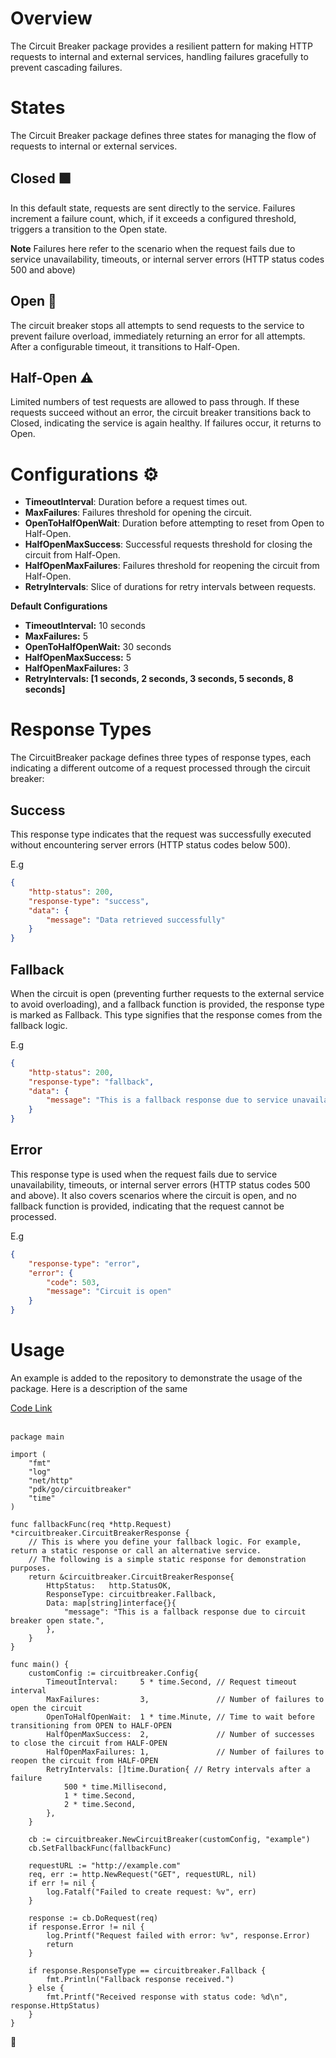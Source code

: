 # Overview

The Circuit Breaker package provides a resilient pattern for making HTTP requests to internal and external services, handling failures gracefully to prevent cascading failures.

# States

The Circuit Breaker package defines three states for managing the flow of requests to internal or external services.

## Closed 🟩

In this default state, requests are sent directly to the service. Failures increment a failure count, which, if it exceeds a configured threshold, triggers a transition to the Open state.

**Note** Failures here refer to the scenario when the request fails due to service unavailability, timeouts, or internal server errors (HTTP status codes 500 and above)

## Open 🛑

The circuit breaker stops all attempts to send requests to the service to prevent failure overload, immediately returning an error for all attempts. After a configurable timeout, it transitions to Half-Open.

## Half-Open ⚠️

Limited numbers of test requests are allowed to pass through. If these requests succeed without an error, the circuit breaker transitions back to Closed, indicating the service is again healthy. If failures occur, it returns to Open.

# Configurations ⚙️

- **TimeoutInterval**: Duration before a request times out.
- **MaxFailures**: Failures threshold for opening the circuit.
- **OpenToHalfOpenWait**: Duration before attempting to reset from Open to Half-Open.
- **HalfOpenMaxSuccess**: Successful requests threshold for closing the circuit from Half-Open.
- **HalfOpenMaxFailures**: Failures threshold for reopening the circuit from Half-Open.
- **RetryIntervals**: Slice of durations for retry intervals between requests.

**Default Configurations**

- **TimeoutInterval:** 10 seconds
- **MaxFailures:** 5
- **OpenToHalfOpenWait:** 30 seconds
- **HalfOpenMaxSuccess:** 5
- **HalfOpenMaxFailures:** 3
- **RetryIntervals: \[**1 seconds, 2 seconds, 3 seconds, 5 seconds, 8 seconds**\]**

# Response Types

The CircuitBreaker package defines three types of response types, each indicating a different outcome of a request processed through the circuit breaker:

## Success

This response type indicates that the request was successfully executed without encountering server errors (HTTP status codes below 500).

E.g

```json
{  
    "http-status": 200,  
    "response-type": "success",  
    "data": {  
        "message": "Data retrieved successfully"  
    }  
}  
```

## Fallback

When the circuit is open (preventing further requests to the external service to avoid overloading), and a fallback function is provided, the response type is marked as Fallback. This type signifies that the response comes from the fallback logic.

E.g

```json
{  
    "http-status": 200,  
    "response-type": "fallback",  
    "data": {  
        "message": "This is a fallback response due to service unavailability."  
    }  
}
```

## Error

This response type is used when the request fails due to service unavailability, timeouts, or internal server errors (HTTP status codes 500 and above). It also covers scenarios where the circuit is open, and no fallback function is provided, indicating that the request cannot be processed.

E.g

```json
{  
    "response-type": "error",  
    "error": {  
        "code": 503,  
        "message": "Circuit is open"  
    }  
}  
```

# Usage

An example is added to the repository to demonstrate the usage of the package. Here is a description of the same

[Code Link](https://github.com/paper-indonesia/pdk/blob/main/example/circuit-breaker/main.go)  
<br/>

```golang
package main

import (
	"fmt"
	"log"
	"net/http"
	"pdk/go/circuitbreaker"
	"time"
)

func fallbackFunc(req *http.Request) *circuitbreaker.CircuitBreakerResponse {
	// This is where you define your fallback logic. For example, return a static response or call an alternative service.
	// The following is a simple static response for demonstration purposes.
	return &circuitbreaker.CircuitBreakerResponse{
		HttpStatus:   http.StatusOK,
		ResponseType: circuitbreaker.Fallback,
		Data: map[string]interface{}{
			"message": "This is a fallback response due to circuit breaker open state.",
		},
	}
}

func main() {
	customConfig := circuitbreaker.Config{
		TimeoutInterval:     5 * time.Second, // Request timeout interval
		MaxFailures:         3,               // Number of failures to open the circuit
		OpenToHalfOpenWait:  1 * time.Minute, // Time to wait before transitioning from OPEN to HALF-OPEN
		HalfOpenMaxSuccess:  2,               // Number of successes to close the circuit from HALF-OPEN
		HalfOpenMaxFailures: 1,               // Number of failures to reopen the circuit from HALF-OPEN
		RetryIntervals: []time.Duration{ // Retry intervals after a failure
			500 * time.Millisecond,
			1 * time.Second,
			2 * time.Second,
		},
	}

	cb := circuitbreaker.NewCircuitBreaker(customConfig, "example")
	cb.SetFallbackFunc(fallbackFunc)

	requestURL := "http://example.com"
	req, err := http.NewRequest("GET", requestURL, nil)
	if err != nil {
		log.Fatalf("Failed to create request: %v", err)
	}

	response := cb.DoRequest(req)
	if response.Error != nil {
		log.Printf("Request failed with error: %v", response.Error)
		return
	}

	if response.ResponseType == circuitbreaker.Fallback {
		fmt.Println("Fallback response received.")
	} else {
		fmt.Printf("Received response with status code: %d\n", response.HttpStatus)
	}
}

```

🎉

#